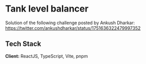 
# Tank level balancer

Solution of the following challenge posted by Ankush Dharkar: https://twitter.com/ankushdharkar/status/1751636322479997352


## Tech Stack

**Client:** ReactJS, TypeScript, Vite, pnpm


